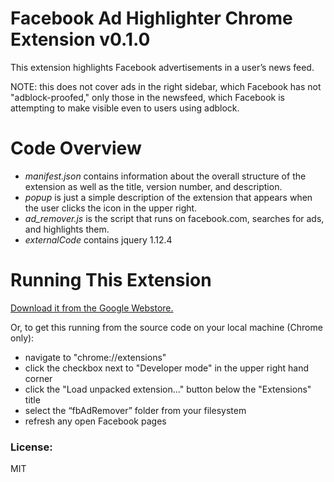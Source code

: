 # Facebook Ad Highlighter Chrome Extension v0.1.0

This extension highlights Facebook advertisements in a user’s news feed.

NOTE: this does not cover ads in the right sidebar, which Facebook has not
"adblock-proofed," only those in the newsfeed, which Facebook is attempting to
make visible even to users using adblock.

# Code Overview

- *manifest.json* contains information about the overall structure of the extension as well as the title, version number, and description.
- *popup* is just a simple description of the extension that appears when the user clicks the icon in the upper right.
- *ad_remover.js* is the script that runs on facebook.com, searches for ads, and highlights them.
- *externalCode* contains jquery 1.12.4

# Running This Extension

[Download it from the Google Webstore.](https://chrome.google.com/webstore/detail/facebook-ad-highlighter/mcdgjlkefibpdnepeljmlfkbbbpkoamf?hl=en-US&gl=US)


Or, to get this running from the source code on your local machine (Chrome only):

- navigate to "chrome://extensions"
- click the checkbox next to "Developer mode" in the upper right hand corner
- click the "Load unpacked extension..." button below the "Extensions" title
- select the “fbAdRemover” folder from your filesystem
- refresh any open Facebook pages


### License:
MIT
